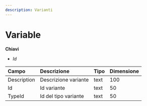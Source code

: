 ```yaml
---
description: Varianti
---
```


# Variable

**Chiavi**

* _Id_

| Campo | Descrizione | Tipo | Dimensione |
| :--- | :--- | :--- | :--- |
| Description | Descrizione variante | text | 100 |
| Id | Id variante | text | 50 |
| TypeId | Id del tipo variante | text | 50 |
